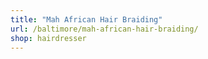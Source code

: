 ```yaml
---
title: "Mah African Hair Braiding"
url: /baltimore/mah-african-hair-braiding/
shop: hairdresser
---
```

